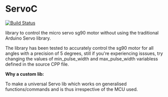 # ServoC

[![Build Status](https://travis-ci.org/Infineon/Servsvg?branch=master)](https://travis-ci.org/Infineon/ServoC)

library  to control the micro servo sg90 motor without using the traditional Arduino Servo library.

The library has been tested to accurately control the sg90 motor for all angles with a precision of 5 degrees, still if you're experiencing isssues, try changing the values of min_pulse_width and max_pulse_width variabless defined in the source CPP file.

**Why a custom lib:**

 To make a universal Servo lib which works on generalised functions/commands and is thus irrespective of the MCU used.

